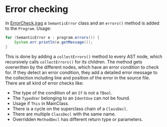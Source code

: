 # Error checking
In [ErrorCheck.jrag](/statemachine/ErrorCheck.jrag) a `SemanticError` class
and an `errors()` method is added to the `Program`. Usage:
```java
for (SemanticError e : program.errors()) {
    System.err.println(e.getMessage());
}
```

This is done by adding a `collectErrors()` method to every AST node, which recursively calls `collectErrors()` for its children. The method gets overwritten by the different nodes, which have an error condition to check for. If they detect an error condition, they add a detailed error message to the collection including line and position of the error in the source file. There are all kind of error checks like:

+ The type of the condition of an `If` is not a `TBool`.
+ The `TypedVar` belonging to an `IdentUse` can not be found.
+ Usage if `This` in MainClass.
+ There is a cycle on the superclass chain of a `ClassDecl`.
+ There are multiple `ClassDecl` with the same name.
+ Overridden `MethodDecl` has different return type or parameters.

